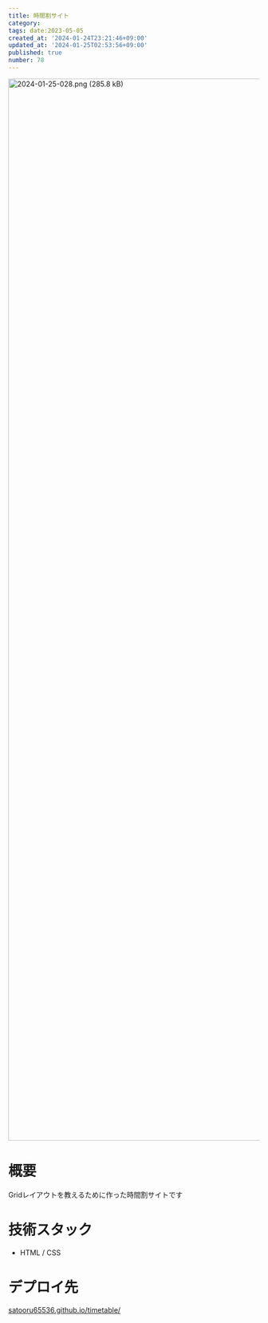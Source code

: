 ```yaml
---
title: 時間割サイト
category:
tags: date:2023-05-05
created_at: '2024-01-24T23:21:46+09:00'
updated_at: '2024-01-25T02:53:56+09:00'
published: true
number: 78
---
```


<img width="2128" alt="2024-01-25-028.png (285.8 kB)" src="/images/articles/78/d7d5c1b4-0c60-4dd8-bbb9-62b6a9cf303e.png">

# 概要

Gridレイアウトを教えるために作った時間割サイトです

# 技術スタック

- HTML / CSS

# デプロイ先

[satooru65536.github.io/timetable/](https://satooru65536.github.io/timetable/)
